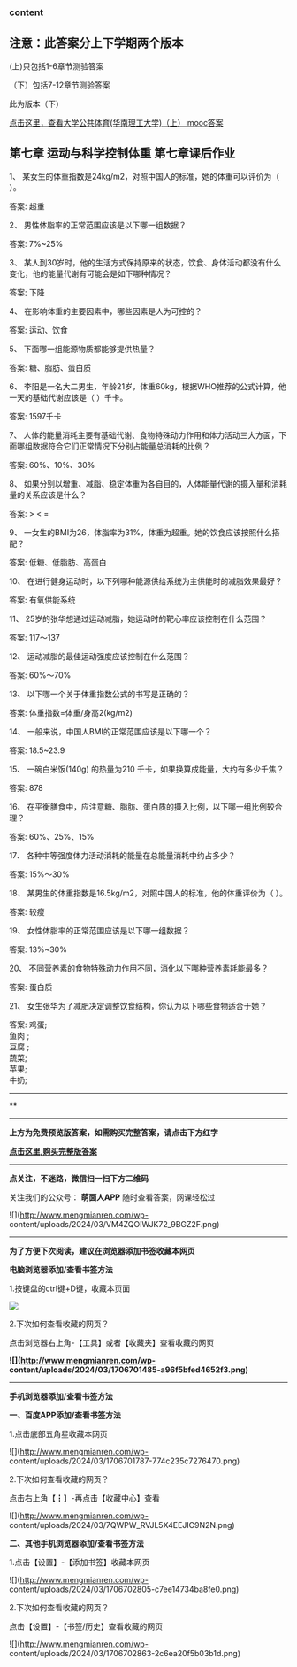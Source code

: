 ### content

## 注意：此答案分上下学期两个版本

  (上)只包括1-6章节测验答案

（下）包括7-12章节测验答案

此为版本（下）

[点击这里，查看大学公共体育(华南理工大学)（上）
mooc答案](http://mooc.mengmianren.com/mooc2/108283.html)

## 第七章 运动与科学控制体重 第七章课后作业

1、 某女生的体重指数是24kg/m2，对照中国人的标准，她的体重可以评价为（ ）。

答案: 超重  

2、 男性体脂率的正常范围应该是以下哪一组数据？

答案: 7%~25%

3、 某人到30岁时，他的生活方式保持原来的状态，饮食、身体活动都没有什么变化，他的能量代谢有可能会是如下哪种情况？

答案: 下降

4、 在影响体重的主要因素中，哪些因素是人为可控的？

答案: 运动、饮食

5、 下面哪一组能源物质都能够提供热量？

答案: 糖、脂肪、蛋白质

6、 李阳是一名大二男生，年龄21岁，体重60kg，根据WHO推荐的公式计算，他一天的基础代谢应该是（ ）千卡。

答案: 1597千卡

7、 人体的能量消耗主要有基础代谢、食物特殊动力作用和体力活动三大方面，下面哪组数据符合它们正常情况下分别占能量总消耗的比例？

答案: 60%、10%、30%

8、 如果分别以增重、减脂、稳定体重为各自目的，人体能量代谢的摄入量和消耗量的关系应该是什么？

答案: > < =

9、 一女生的BMI为26，体脂率为31%，体重为超重。她的饮食应该按照什么搭配？

答案: 低糖、低脂肪、高蛋白

10、 在进行健身运动时，以下列哪种能源供给系统为主供能时的减脂效果最好？

答案: 有氧供能系统

11、 25岁的张华想通过运动减脂，她运动时的靶心率应该控制在什么范围？

答案: 117～137

12、 运动减脂的最佳运动强度应该控制在什么范围？

答案: 60%～70%

13、 以下哪一个关于体重指数公式的书写是正确的？

答案: 体重指数=体重/身高2(kg/m2)

14、 一般来说，中国人BMI的正常范围应该是以下哪一个？

答案: 18.5~23.9

15、 一碗白米饭(140g) 的热量为210 千卡，如果换算成能量，大约有多少千焦？

答案: 878

16、 在平衡膳食中，应注意糖、脂肪、蛋白质的摄入比例，以下哪一组比例较合理？

答案: 60%、25%、15%

17、 各种中等强度体力活动消耗的能量在总能量消耗中约占多少？

答案: 15%～30%

18、 某男生的体重指数是16.5kg/m2，对照中国人的标准，他的体重评价为（ ）。

答案: 较瘦

19、 女性体脂率的正常范围应该是以下哪一组数据？

答案: 13%~30%

20、 不同营养素的食物特殊动力作用不同，消化以下哪种营养素耗能最多？

答案: 蛋白质

21、 女生张华为了减肥决定调整饮食结构，你认为以下哪些食物适合于她？

答案: 鸡蛋;  
鱼肉 ;  
豆腐 ;  
蔬菜;  
苹果;  
牛奶;

* * *

**

* * *

**上方为免费预览版答案，如需购买完整答案，请点击下方红字**

[**点击这里,购买完整版答案**](http://mooc.mengmianren.com/mooc/330820.html)

* * *

**点关注，不迷路，微信扫一扫下方二维码**

关注我们的公众号： **萌面人APP** 随时查看答案，网课轻松过

![](http://www.mengmianren.com/wp-
content/uploads/2024/03/VM4ZQOIWJK72_9BGZ2F.png)

* * *

**为了方便下次阅读，建议在浏览器添加书签收藏本网页**

**电脑浏览器添加/查看书签方法**

1.按键盘的ctrl键+D键，收藏本页面

![](http://www.mengmianren.com/wp-content/uploads/2024/03/AF9T_JKKHAJN.png)

2.下次如何查看收藏的网页？

点击浏览器右上角-【工具】或者【收藏夹】查看收藏的网页

**![](http://www.mengmianren.com/wp-
content/uploads/2024/03/1706701485-a96f5bfed4652f3.png)**

* * *

**手机浏览器添加/查看书签方法**

**一、百度APP添加/查看书签方法**

1.点击底部五角星收藏本网页

![](http://www.mengmianren.com/wp-
content/uploads/2024/03/1706701787-774c235c7276470.png)

2.下次如何查看收藏的网页？

点击右上角【┇】-再点击【收藏中心】查看

![](http://www.mengmianren.com/wp-
content/uploads/2024/03/7QWPW_RVJL5X4EEJIC9N2N.png)

**二、其他手机浏览器添加/查看书签方法**

1.点击【设置】-【添加书签】收藏本网页

![](http://www.mengmianren.com/wp-
content/uploads/2024/03/1706702805-c7ee14734ba8fe0.png)

2.下次如何查看收藏的网页？

点击【设置】-【书签/历史】查看收藏的网页

![](http://www.mengmianren.com/wp-
content/uploads/2024/03/1706702863-2c6ea20f5b03b1d.png)

